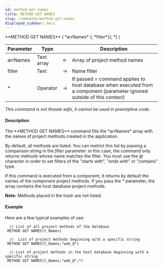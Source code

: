 ```yaml
---
id: method-get-names
title: METHOD GET NAMES
slug: /commands/method-get-names
displayed_sidebar: docs
---
```


<!--REF #_command_.METHOD GET NAMES.Syntax-->**METHOD GET NAMES** ( *arrNames* {; *filter*}{; *} )<!-- END REF-->
<!--REF #_command_.METHOD GET NAMES.Params-->
| Parameter | Type |  | Description |
| --- | --- | --- | --- |
| arrNames | Text array | &#8592; | Array of project method names |
| filter | Text | &#8594;  | Name filter |
| * | Operator | &#8594;  | If passed = command applies to host database when executed from a component (parameter ignored outside of this context) |

<!-- END REF-->

*This command is not thread-safe, it cannot be used in preemptive code.*


#### Description 

<!--REF #_command_.METHOD GET NAMES.Summary-->The **METHOD GET NAMES** command fills the *arrNames* array with the names of project methods created in the application.<!-- END REF-->

By default, all methods are listed. You can restrict this list by passing a comparison string in the *filter* parameter: in this case, the command only returns methods whose name matches the filter. You must use the @ character in order to set filters of the "starts with", "ends with" or "contains" type. 

If this command is executed from a component, it returns by default the names of the component project methods. If you pass the *\** parameter, the array contains the host database project methods.

**Note:** Methods placed in the trash are not listed. 

#### Example 

Here are a few typical examples of use:

```4d
  // List of all project methods of the database
 METHOD GET NAMES(t_Names)
 
  //  List of project methods beginning with a specific string
 METHOD GET NAMES(t_Names;"web_@")
 
  // List of project methods in the host database beginning with a specific string
 METHOD GET NAMES(t_Names;"web_@";*)
```
